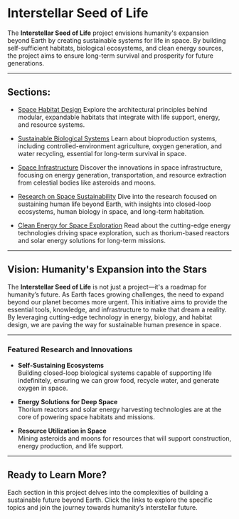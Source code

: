 # Interstellar Seed of Life

The **Interstellar Seed of Life** project envisions humanity's expansion beyond Earth by creating sustainable systems for life in space. By building self-sufficient habitats, biological ecosystems, and clean energy sources, the project aims to ensure long-term survival and prosperity for future generations.

---

## Sections:

- [Space Habitat Design](interstellar-seed/space-habitats.md)
  Explore the architectural principles behind modular, expandable habitats that integrate with life support, energy, and resource systems.

- [Sustainable Biological Systems](interstellar-seed/bioproduction.md)
  Learn about bioproduction systems, including controlled-environment agriculture, oxygen generation, and water recycling, essential for long-term survival in space.

- [Space Infrastructure](interstellar-seed/space-infrastructure.md)
  Discover the innovations in space infrastructure, focusing on energy generation, transportation, and resource extraction from celestial bodies like asteroids and moons.

- [Research on Space Sustainability](interstellar-seed/research.md)
  Dive into the research focused on sustaining human life beyond Earth, with insights into closed-loop ecosystems, human biology in space, and long-term habitation.

- [Clean Energy for Space Exploration](interstellar-seed/energy-abundance.md)
  Read about the cutting-edge energy technologies driving space exploration, such as thorium-based reactors and solar energy solutions for long-term missions.

---

## Vision: Humanity's Expansion into the Stars

The **Interstellar Seed of Life** is not just a project—it's a roadmap for humanity’s future. As Earth faces growing challenges, the need to expand beyond our planet becomes more urgent. This initiative aims to provide the essential tools, knowledge, and infrastructure to make that dream a reality. By leveraging cutting-edge technology in energy, biology, and habitat design, we are paving the way for sustainable human presence in space.

---

### Featured Research and Innovations

- **Self-Sustaining Ecosystems**  
  Building closed-loop biological systems capable of supporting life indefinitely, ensuring we can grow food, recycle water, and generate oxygen in space.

- **Energy Solutions for Deep Space**  
  Thorium reactors and solar energy harvesting technologies are at the core of powering space habitats and missions.

- **Resource Utilization in Space**  
  Mining asteroids and moons for resources that will support construction, energy production, and life support.

---

## Ready to Learn More?

Each section in this project delves into the complexities of building a sustainable future beyond Earth. Click the links to explore the specific topics and join the journey towards humanity’s interstellar future.